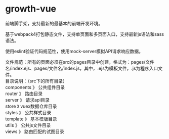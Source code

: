 # growth-vue

前端脚手架，支持最新的最基本的前端开发环境。<br>

基于webpack4打包静态文件，支持单页面和多页面入口，支持最新js语法和sass语法。<br>

使用eslint验证代码规范性，使用mock-server模拟API请求响应数据。<br>

文件规范：所有的页面必须在src的pages目录中创建，格式为：pages/文件名/index.ejs、pages/文件名/index.js，其中，.ejs为模板文件，.js为程序入口文件。<br>
目录说明：（src下的所有目录）<br>
  components 》 公共组件目录<br>
  router 》 路由目录<br>
  server 》 请求api目录<br>
  store 》 vuex数据仓库目录<br>
  styles 》 公共样式目录<br>
  template 》 基本模版目录<br>
  utils 》 公共js文件目录<br>
  views 》 路由匹配的试图目录<br>

